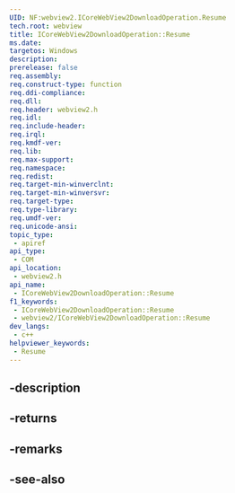 ```yaml
---
UID: NF:webview2.ICoreWebView2DownloadOperation.Resume
tech.root: webview
title: ICoreWebView2DownloadOperation::Resume
ms.date: 
targetos: Windows
description: 
prerelease: false
req.assembly: 
req.construct-type: function
req.ddi-compliance: 
req.dll: 
req.header: webview2.h
req.idl: 
req.include-header: 
req.irql: 
req.kmdf-ver: 
req.lib: 
req.max-support: 
req.namespace: 
req.redist: 
req.target-min-winverclnt: 
req.target-min-winversvr: 
req.target-type: 
req.type-library: 
req.umdf-ver: 
req.unicode-ansi: 
topic_type:
 - apiref
api_type:
 - COM
api_location:
 - webview2.h
api_name:
 - ICoreWebView2DownloadOperation::Resume
f1_keywords:
 - ICoreWebView2DownloadOperation::Resume
 - webview2/ICoreWebView2DownloadOperation::Resume
dev_langs:
 - c++
helpviewer_keywords:
 - Resume
---
```


## -description

## -returns

## -remarks

## -see-also

